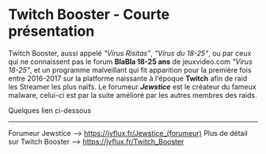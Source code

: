 # Twitch Booster - Courte présentation

Twitch Booster, aussi appelé _"Virus Risitas"_, _"Virus du 18-25"_, ou par ceux qui ne connaissent pas le forum **BlaBla 18-25 ans** de jeuxvideo.com _"Virus 18-25"_, et un programme malveillant qui fit apparition pour la première fois entre 2016-2017 sur la platforme naissante à l'époque **Twitch** afin de raid les Streamer les plus naïfs.
Le forumeur **_Jewstice_** est le créateur du fameux malware, celui-ci est par la suite amélioré par les autres membres des raids.


Quelques lien ci-dessous
_____________________________________________
Forumeur Jewstice --> https://jvflux.fr/Jewstice_(forumeur)
Plus de détail sur Twitch Booster --> https://jvflux.fr/Twitch_Booster
